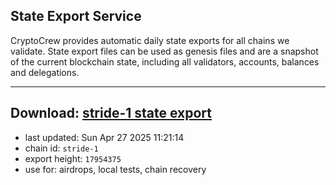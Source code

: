 ## State Export Service
CryptoCrew provides automatic daily state exports for all chains we validate. State export files can be used as genesis files and are a snapshot of the current blockchain state, including all validators, accounts, balances and delegations.

---
**Download: [stride-1 state export](https://dl-eu2.ccvalidators.com/SERVICE/stride/stride-1_export_17954375.json)**
---

- last updated: Sun Apr 27 2025 11:21:14
- chain id: `stride-1`
- export height: `17954375`
- use for: airdrops, local tests, chain recovery
